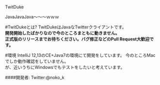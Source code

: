 TwitDuke

JavaJavaJava〜〜〜ｗｗｗ

#TwitDukeとは?
TwitDukeはJavaなTwitterクライアントです。  
**開発開始したばかりなので今のところまともに動きません。  
正式版のリリースまでお待ちください。バグ修正などのPull Request大歓迎です。**

#環境
IntelliJ 12,13のCE+Java7の環境にて開発をしています。
今のところMacでしか動作確認をしていません。  
が、近いうちにWindowsでもテストをしたいと考えています。

####開発者:
Twitter:@noko_k
